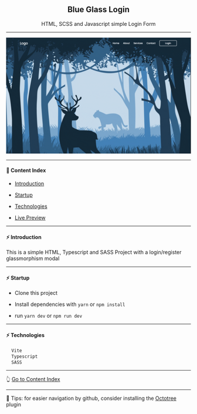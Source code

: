 <h2 align="center">Blue Glass Login</h2>
<p align="center">HTML, SCSS and Javascript simple Login Form</p>

---

<p align="center">
  <img src="https://github.com/lipex360x/glass-login/blob/main/assets/live.gif" />
</p>

---

#### :bookmark_tabs: Content Index

- [Introduction](#zap-introduction)

- [Startup](#zap-startup)

- [Technologies](#zap-technologies)

- [Live Preview](https://glass-blue-login.netlify.app/)

---

#### :zap: Introduction

This is a simple HTML, Typescript and SASS Project with a login/register glassmorphism modal

---

#### :zap: Startup

- Clone this project

- Install dependencies with `yarn` or `npm install`

- run `yarn dev` or `npm run dev`

---


#### :zap: Technologies

```
  Vite
  Typescript
  SASS
```

---

:point_up_2: [Go to Content Index](#bookmark_tabs-content-index)

---

:pushpin: Tips: for easier navigation by github, consider installing the [Octotree](https://chrome.google.com/webstore/detail/octotree-github-code-tree/bkhaagjahfmjljalopjnoealnfndnagc) plugin